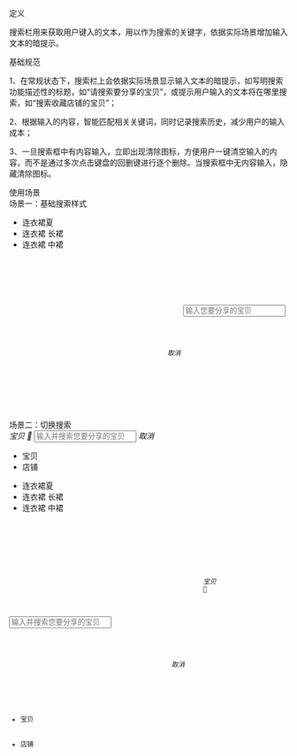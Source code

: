 <div class="spec-section mb40 navBar">
   <div class="mb40">
        <div class="fontsize-20 mb10">定义</div>
        <p class="mb20">搜索栏用来获取用户键入的文本，用以作为搜索的关键字，依据实际场景增加输入文本的暗提示。</p>
    </div>
    <div class="mb40">
        <div class="fontsize-20 mb10">基础规范</div> 
        <p class="mb0">1、在常规状态下，搜索栏上会依据实际场景显示输入文本的暗提示，如写明搜索功能描述性的标题，如“请搜索要分享的宝贝”，或提示用户输入的文本将在哪里搜索，如“搜索收藏店铺的宝贝”；</p>
        <p class="mb0">2、根据输入的内容，智能匹配相关关键词，同时记录搜索历史，减少用户的输入成本；</p>
        <p class="mb20">3、一旦搜索框中有内容输入，立即出现清除图标，方便用户一键清空输入的内容，而不是通过多次点击键盘的回删键进行逐个删除。当搜索框中无内容输入，隐藏清除图标。</p>
    </div>
    <div class="mb40">
        <div class="fontsize-20 mb10">使用场景</div> 
        <div class="example">
            <div class="content" style="overflow:hidden;">
                <div class="content-header">
                    <div>场景一：基础搜索样式</div> 
                </div> 
                <div class="content-body pd0">
                    <div class="content-show">
                       <div class="content-wrap">
                            <div bx-name="h5.spec.components/searchbar/searchbar"></div>
                            <ul class="suggestList">
                                <li>连衣裙夏</li>
                                <li>连衣裙 长裙</li>
                                <li>连衣裙 中裙</li>
                            </ul>
                       </div> 
                    </div> 
                    <div class="content-pre">
                         <pre class="example-pre" style="border-top:none;">
                             <code class="hljs html xml">
                                <div class="search_box">
                                    <form class="sbox txt">
                                        <span>
                                            <input class="ico search_input" name="q" type="search" placeholder="输入您要分享的宝贝" autocomplete="off"  autocorrect="off" maxlength="50" value=""/>
                                        </span>
                                        <span class="button">
                                            <b></b>
                                        </span>
                                        <i class="btn_cancel">取消</i>
                                    </form> 
                                </div>
                             </code>
                         </pre> 
                    </div>
                </div> 
            </div> 
        </div>
        <!--demo1 end-->
        <div class="example">
            <div class="content" style="overflow:hidden;">
                <div class="content-header">
                    <div>场景二：切换搜索</div> 
                </div> 
                <div class="content-body pd0">
                    <div class="content-show">
                       <div class="content-wrap">
                            <div class="search_box">
                                <form class="sbox txt">
                                    <span class=""> 
                                        <i class="typeChoose" isshow='false'>
                                             宝贝 
                                             <b class="searchfont">&#xe607;</b>
                                        </i> 
                                        <!-- <b class="myfont searchico"></b>-->
                                         <input class="single search_input" name="q" type="search" placeholder="输入并搜索您要分享的宝贝" autocomplete="off" autocorrect="off" maxlength="50" value=""/>
                                     </span>
                                     <span class="button">
                                         <b></b>
                                     </span>
                                     <i class="btn_cancel">取消</i>
                                     <div class="toggle">
                                         <ul>
                                             <li class="tItem" data-type="isrch">宝贝</li> 
                                             <li class="tItem last" data-type="ssrch">店铺</li>
                                         </ul> 
                                     </div>
                                </form> 
                            </div>
                            <ul class="suggestList">
                                <li>连衣裙夏</li>
                                <li>连衣裙 长裙</li>
                                <li>连衣裙 中裙</li>
                            </ul>
                       </div> 
                    </div> 
                    <div class="content-pre">
                         <pre class="example-pre" style="border-top:none;">
                             <code class="hljs html xml">
                                <div class="search_box">
                                    <form class="sbox txt">
                                        <span class=""> 
                                            <i class="typeChoose" isshow='false'>
                                                 宝贝 
                                                 <b class="searchfont">&#xe607;</b>
                                            </i> 
                                            <!-- <b class="myfont searchico"></b>-->
                                             <input class="single search_input" name="q" type="search" placeholder="输入并搜索您要分享的宝贝" autocomplete="off" autocorrect="off" maxlength="50" value=""/>
                                         </span>
                                         <span class="button">
                                             <b></b>
                                         </span>
                                         <i class="btn_cancel">取消</i>
                                         <div class="toggle">
                                             <ul>
                                                 <li class="tItem" data-type="isrch">宝贝</li> 
                                                 <li class="tItem last" data-type="ssrch">店铺</li>
                                             </ul> 
                                         </div>
                                    </form> 
                                </div>
                             </code>
                         </pre> 
                    </div>
                </div> 
            </div> 
        </div>
    </div>
</div>
